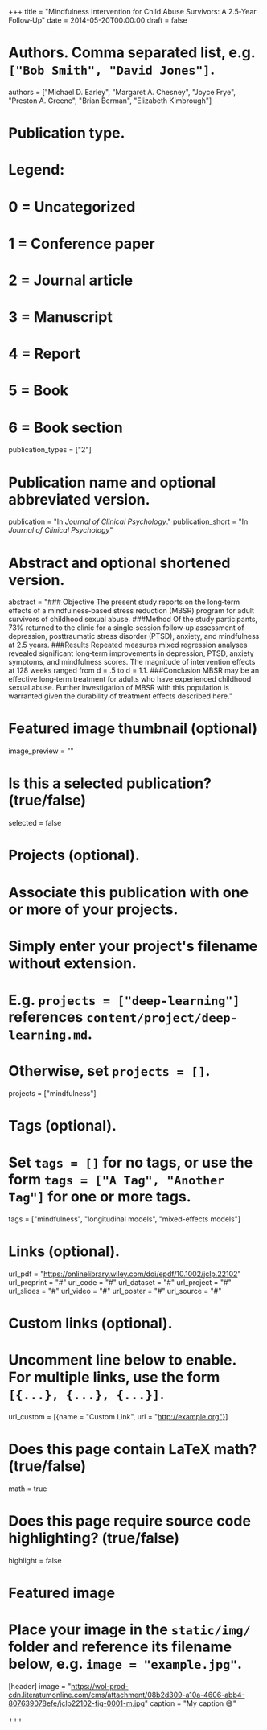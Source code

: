 +++
title = "Mindfulness Intervention for Child Abuse Survivors: A 2.5‐Year Follow‐Up"
date = 2014-05-20T00:00:00
draft = false

# Authors. Comma separated list, e.g. `["Bob Smith", "David Jones"]`.
authors = ["Michael D. Earley", "Margaret A. Chesney", "Joyce Frye", "Preston A. Greene", "Brian Berman", "Elizabeth Kimbrough"]

# Publication type.
# Legend:
# 0 = Uncategorized
# 1 = Conference paper
# 2 = Journal article
# 3 = Manuscript
# 4 = Report
# 5 = Book
# 6 = Book section
publication_types = ["2"]

# Publication name and optional abbreviated version.
publication = "In *Journal of Clinical Psychology*."
publication_short = "In *Journal of Clinical Psychology*"

# Abstract and optional shortened version.
abstract = "### Objective The present study reports on the long‐term effects of a mindfulness‐based stress reduction (MBSR) program for adult survivors of childhood sexual abuse. ###Method Of the study participants, 73% returned to the clinic for a single‐session follow‐up assessment of depression, posttraumatic stress disorder (PTSD), anxiety, and mindfulness at 2.5 years. ###Results Repeated measures mixed regression analyses revealed significant long‐term improvements in depression, PTSD, anxiety symptoms, and mindfulness scores. The magnitude of intervention effects at 128 weeks ranged from d = .5 to d = 1.1. ###Conclusion MBSR may be an effective long‐term treatment for adults who have experienced childhood sexual abuse. Further investigation of MBSR with this population is warranted given the durability of treatment effects described here."

# Featured image thumbnail (optional)
image_preview = ""

# Is this a selected publication? (true/false)
selected = false

# Projects (optional).
#   Associate this publication with one or more of your projects.
#   Simply enter your project's filename without extension.
#   E.g. `projects = ["deep-learning"]` references `content/project/deep-learning.md`.
#   Otherwise, set `projects = []`.
projects = ["mindfulness"]

# Tags (optional).
#   Set `tags = []` for no tags, or use the form `tags = ["A Tag", "Another Tag"]` for one or more tags.
tags = ["mindfulness", "longitudinal models", "mixed-effects models"]

# Links (optional).
url_pdf = "https://onlinelibrary.wiley.com/doi/epdf/10.1002/jclp.22102"
url_preprint = "#"
url_code = "#"
url_dataset = "#"
url_project = "#"
url_slides = "#"
url_video = "#"
url_poster = "#"
url_source = "#"

# Custom links (optional).
#   Uncomment line below to enable. For multiple links, use the form `[{...}, {...}, {...}]`.
url_custom = [{name = "Custom Link", url = "http://example.org"}]

# Does this page contain LaTeX math? (true/false)
math = true

# Does this page require source code highlighting? (true/false)
highlight = false

# Featured image
# Place your image in the `static/img/` folder and reference its filename below, e.g. `image = "example.jpg"`.
[header]
image = "https://wol-prod-cdn.literatumonline.com/cms/attachment/08b2d309-a10a-4606-abb4-807639078efe/jclp22102-fig-0001-m.jpg"
caption = "My caption :smile:"

+++

